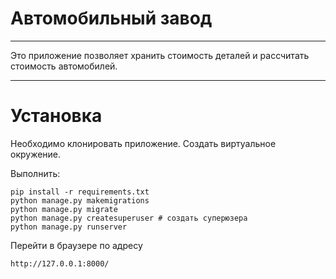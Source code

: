 # Автомобильный завод

---
Это приложение позволяет хранить стоимость деталей и рассчитать стоимость
автомобилей.

---

# Установка

Необходимо клонировать приложение. Создать виртуальное окружение.

Выполнить:
```
pip install -r requirements.txt
python manage.py makemigrations
python manage.py migrate
python manage.py createsuperuser # создать суперюзера
python manage.py runserver
```
Перейти в браузере по адресу
```
http://127.0.0.1:8000/
```
